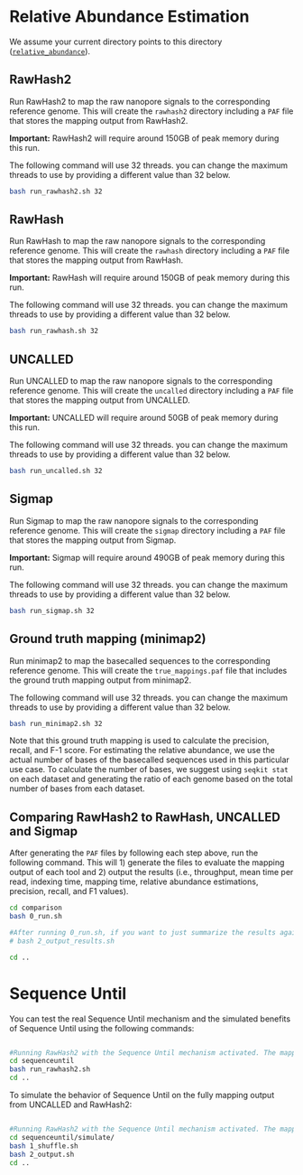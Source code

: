 # Relative Abundance Estimation

We assume your current directory points to this directory ([`relative_abundance`](./)).

## RawHash2

Run RawHash2 to map the raw nanopore signals to the corresponding reference genome. This will create the `rawhash2` directory including a `PAF` file that stores the mapping output from RawHash2.

**Important:** RawHash2 will require around 150GB of peak memory during this run.

The following command will use 32 threads. you can change the maximum threads to use by providing a different value than 32 below.

```bash
bash run_rawhash2.sh 32
```

## RawHash

Run RawHash to map the raw nanopore signals to the corresponding reference genome. This will create the `rawhash` directory including a `PAF` file that stores the mapping output from RawHash.

**Important:** RawHash will require around 150GB of peak memory during this run.

The following command will use 32 threads. you can change the maximum threads to use by providing a different value than 32 below.

```bash
bash run_rawhash.sh 32
```

## UNCALLED

Run UNCALLED to map the raw nanopore signals to the corresponding reference genome. This will create the `uncalled` directory including a `PAF` file that stores the mapping output from UNCALLED.

**Important:** UNCALLED will require around 50GB of peak memory during this run.

The following command will use 32 threads. you can change the maximum threads to use by providing a different value than 32 below.

```bash
bash run_uncalled.sh 32
```

## Sigmap

Run Sigmap to map the raw nanopore signals to the corresponding reference genome. This will create the `sigmap` directory including a `PAF` file that stores the mapping output from Sigmap.

**Important:** Sigmap will require around 490GB of peak memory during this run.

The following command will use 32 threads. you can change the maximum threads to use by providing a different value than 32 below.

```bash
bash run_sigmap.sh 32
```

## Ground truth mapping (minimap2)

Run minimap2 to map the basecalled sequences to the corresponding reference genome. This will create the `true_mappings.paf` file that includes the ground truth mapping output from minimap2.

The following command will use 32 threads. you can change the maximum threads to use by providing a different value than 32 below.

```bash
bash run_minimap2.sh 32
```

Note that this ground truth mapping is used to calculate the precision, recall, and F-1 score. For estimating the relative abundance, we use the actual number of bases of the basecalled sequences used in this particular use case. To calculate the number of bases, we suggest using `seqkit stat` on each dataset and generating the ratio of each genome based on the total number of bases from each dataset.

## Comparing RawHash2 to RawHash, UNCALLED and Sigmap

After generating the `PAF` files by following each step above, run the following command. This will 1) generate the files to evaluate the mapping output of each tool and 2) output the results (i.e., throughput, mean time per read, indexing time, mapping time, relative abundance estimations, precision, recall, and F1 values).

```bash
cd comparison
bash 0_run.sh

#After running 0_run.sh, if you want to just summarize the results again without generating the evaluation files, you can alternatively run the following command:
# bash 2_output_results.sh

cd ..
```

# Sequence Until

You can test the real Sequence Until mechanism and the simulated benefits of Sequence Until using the following commands:

```bash

#Running RawHash2 with the Sequence Until mechanism activated. The mapping will stop as soon as RawHash2 decides that further sequencing is not necessary.
cd sequenceuntil
bash run_rawhash2.sh
cd ..
```

To simulate the behavior of Sequence Until on the fully mapping output from UNCALLED and RawHash2:

```bash

#Running RawHash2 with the Sequence Until mechanism activated. The mapping will stop as soon as RawHash2 decides that further sequencing is not necessary.
cd sequenceuntil/simulate/
bash 1_shuffle.sh
bash 2_output.sh
cd ..
```
